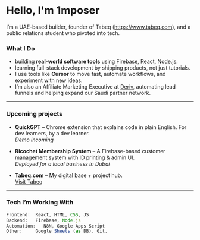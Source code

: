 # Hello, I'm 1mposer 

I’m a UAE-based builder, founder of Tabeq (https://www.tabeq.com), and a public relations student who pivoted into tech.

###  What I Do

-  building **real-world software tools** using Firebase, React, Node.js.
-  learning full-stack development by shipping products, not just tutorials.
-  I use tools like **Cursor** to move fast, automate workflows, and experiment with new ideas.
-  I’m also an Affiliate Marketing Executive at [Deriv](https://www.deriv.com), automating lead funnels and helping expand our Saudi partner network.

---

###  Upcoming projects

- **QuickGPT** – Chrome extension that explains code in plain English. For dev learners, by a dev learner.  
   *Demo incoming*

- **Ricochet Membership System** – A Firebase-based customer management system with ID printing & admin UI.  
   *Deployed for a local business in Dubai*

- **Tabeq.com** – My digital base + project hub.  
   [Visit Tabeq](https://www.tabeq.com)

---

###  Tech I’m Working With
```ts
Frontend:  React, HTML, CSS, JS  
Backend:   Firebase, Node.js  
Automation:   N8N, Google Apps Script   
Other:     Google Sheets (as DB), Git,
